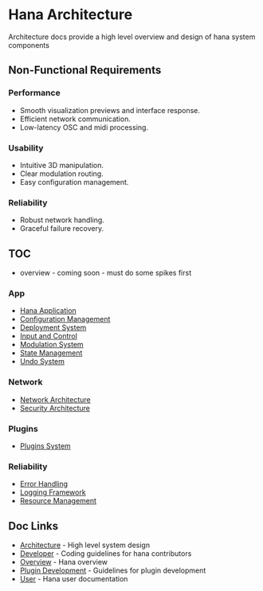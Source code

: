 # Hana Architecture
Architecture docs provide a high level overview and design of hana system components

## Non-Functional Requirements
### Performance
- Smooth visualization previews and interface response.
- Efficient network communication.
- Low-latency OSC and midi processing.
### Usability
- Intuitive 3D manipulation.
- Clear modulation routing.
- Easy configuration management.
### Reliability
- Robust network handling.
- Graceful failure recovery.

## TOC
- overview - coming soon - must do some spikes first
### App
- [Hana Application](./application.md)
- [Configuration Management](./configuration.md)
- [Deployment System](./deployment.md)
- [Input and Control](./input)
- [Modulation System](./modulation.md)
- [State Management](./state.md)
- [Undo System](./undo.md)
### Network
- [Network Architecture](./network.md)
- [Security Architecture](./security.md)
### Plugins
- [Plugins System](plugins.md)
### Reliability
- [Error Handling](./error_handling.md)
- [Logging Framework](./logging.md)
- [Resource Management](./resource.md)
## Doc Links
- [Architecture](../architecture/README.md) - High level system design
- [Developer](../developer/README.md) - Coding guidelines for hana contributors
- [Overview](../../README.md) - Hana overview
- [Plugin Development](../plugins/README.md) - Guidelines for plugin development
- [User](../developer/README.md) - Hana user documentation

